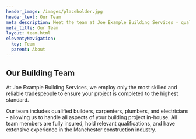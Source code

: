 ```yaml
---
header_image: /images/placeholder.jpg
header_text: Our Team
meta_description: Meet the team at Joe Example Building Services - qualified professionals serving Manchester
meta_title: Our Team
layout: team.html
eleventyNavigation:
  key: Team
  parent: About
---
```


## Our Building Team

At Joe Example Building Services, we employ only the most skilled and reliable tradespeople to ensure your project is completed to the highest standard.

Our team includes qualified builders, carpenters, plumbers, and electricians - allowing us to handle all aspects of your building project in-house. All team members are fully insured, hold relevant qualifications, and have extensive experience in the Manchester construction industry.
